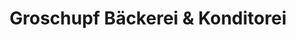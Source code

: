 ---
title: "Groschupf Bäckerei & Konditorei"
url: /hainichen/groschupf-baeckerei-und-konditorei/
shop: Bäckerei
---